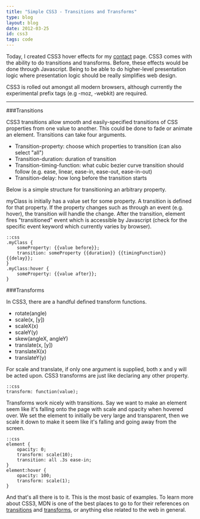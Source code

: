 ```yaml
---
title: "Simple CSS3 - Transitions and Transforms"
type: blog
layout: blog
date: 2012-03-25
id: css3
tags: code
---
```


Today, I created CSS3 hover effects for my [contact](contact) page. CSS3
comes with the ability to do transitions and transforms. Before, these
effects would be done through Javascript. Being to be able to do
higher-level presentation logic where presentation logic should be really
simplifies web design.

CSS3 is rolled out amongst all modern browsers, although currently the
experimental prefix tags (e.g -moz, -webkit) are required.

---

###Transitions

CSS3 transitions allow smooth and easily-specified transitions of CSS
properties from one value to another. This could be done to fade or animate
an element. Transitions can take four arguments.

- Transition-property: choose which properties to transition (can also
  select "all")
- Transition-duration: duration of transition
- Transition-timing-function: what cubic bezier curve transition should
  follow (e.g. ease, linear, ease-in, ease-out, ease-in-out)
- Transition-delay: how long before the transition starts

Below is a simple structure for transitioning an arbitrary property.

myClass is initially has a value set for some property. A transition is
defined for that property. If the property changes such as through an event
(e.g. hover), the transition will handle the change. After the transition,
element fires "transitioned" event which is accessible by Javascript (check
for the specific event keyword which currently varies by browser).

    ::css
    .myClass {
        someProperty: {{value before}};
        transition: someProperty {{duration}} {{timingFunction}} {{delay}};
    }
    .myClass:hover {
        someProperty: {{value after}};
    }

###Transforms

In CSS3, there are a handful defined transform functions.

- rotate(angle)
- scale(x, [y])
- scaleX(x)
- scaleY(y)
- skew(angleX, angleY)
- translate(x, [y])
- translateX(x)
- translateY(y)

For scale and translate, if only one argument is supplied, both x and y
will be acted upon. CSS3 transforms are just like declaring any other
property.

    ::css
    transform: function(value);

Transforms work nicely with transitions. Say we want to make an element
seem like it's falling onto the page with scale and opacity when hovered
over. We set the element to initially be very large and transparent, then
we scale it down to make it seem like it's falling and going away from the
screen.

    ::css
    element {
        opacity: 0;
        transform: scale(10);
        transition: all .3s ease-in;
    }
    element:hover {
        opacity: 100;
        transform: scale(1);
    }

And that's all there is to it. This is the most basic of examples. To learn
more about CSS3, MDN is one of the best places to go to for their
references on [transitions][moztransitions] and
[transforms][moztransforms], or anything else related to the web in
general.

[contact]:/contact
[moztransitions]:https://developer.mozilla.org/en/CSS/CSS\_transitions
[moztransforms]:https://developer.mozilla.org/en/CSS/transform


